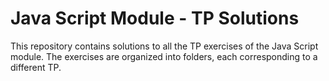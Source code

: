 #  Java Script Module - TP Solutions

This repository contains solutions to all the TP exercises of the Java Script module. The exercises are organized into folders, each corresponding to a different TP.